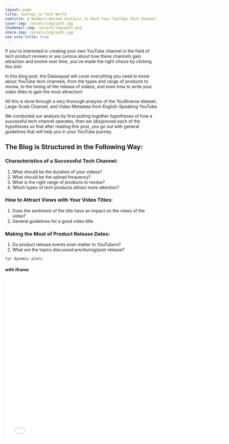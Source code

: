 ```yaml
---
layout: page
title: Journey to Tech World
subtitle: A Numbers-Backed Analysis to Rock Your YouTube Tech Channel
cover-img: /assets/img/path.jpg
thumbnail-img: /assets/img/path.png
share-img: /assets/img/path.jpg
use-site-title: true
---
```


If you're interested in creating your own YouTube channel in the field of tech product reviews or are curious about how these channels gain attraction and evolve over time, you've made the right choice by clicking this link!

In this blog post, the Datasquad will cover everything you need to know about YouTube tech channels, from the types and range of products to review, to the timing of the release of videos, and even how to write your video titles to gain the most attraction!

All this is done through a very thorough analysis of the YouNiverse dataset, Large-Scale Channel, and Video Metadata from English-Speaking YouTube.

We conducted our analysis by first putting together hypotheses of how a successful tech channel operates, then we (dis)proved each of the hypotheses so that after reading this post, you go out with general guidelines that will help you in your YouTube journey.

## The Blog is Structured in the Following Way:

### Characteristics of a Successful Tech Channel:
1. What should be the duration of your videos?
2. What should be the upload frequency?
3. What is the right range of products to review?
4. Which types of tech products attract more attention?

### How to Attract Views with Your Video Titles:
1. Does the sentiment of the title have an impact on the views of the video?
2. General guidelines for a good video title

### Making the Most of Product Release Dates:
1. Do product release events even matter to YouTubers?
2. What are the topics discussed pre/during/post release?


`tyr dynamic plots`
#### with iframe

<iframe src="assets/plot/output_plot.html" width="750px" height="530px" frameborder="0" position="relative"><iframe>

#### with include
{% include plot/output_plot.html %}

#### include with size
<div style="width: 750px; height: 530px;">
  {% include plot/output_plot.html %}
</div>

#### with include
{% include output_plot.html %}
